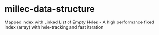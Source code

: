 # millec-data-structure
Mapped Index with Linked List of Empty Holes - A high performance fixed index (array) with hole-tracking and fast iteration
